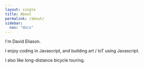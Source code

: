 ```yaml
---
layout: single
title: About
permalink: /about/
sidebar:
  nav: "docs"
---
```


I'm David Eliason. 

I enjoy coding in Javascript,
and building art / IoT using Javascript.

I also like long-distance bicycle touring.
